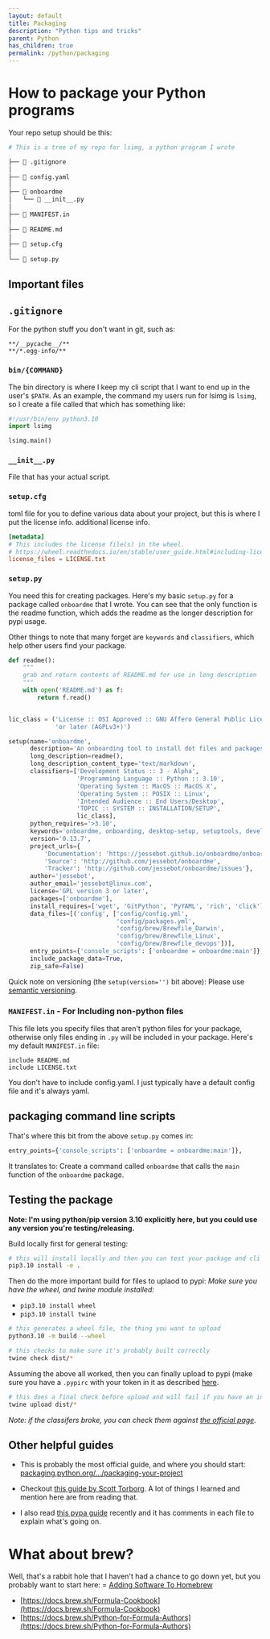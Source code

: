 ```yaml
---
layout: default
title: Packaging
description: "Python tips and tricks"
parent: Python
has_children: true
permalink: /python/packaging
---
```


# How to package your Python programs
Your repo setup should be this:

```sh
# This is a tree of my repo for lsimg, a python program I wrote

├──  .gitignore
│
├──  config.yaml
│
├──  onboardme
│   └──  __init__.py
│
├──  MANIFEST.in
│
├──  README.md
│
├──  setup.cfg
│
└──  setup.py
```

## Important files

## `.gitignore`
For the python stuff you don't want in git, such as:

```gitignore
**/__pycache__/**
**/*.egg-info/**
```

### `bin/{COMMAND}`
The bin directory is where I keep my cli script that I want to end up in the
user's `$PATH`. As an example, the command my users run for lsimg is `lsimg`,
so I create a file called that which has something like:

```python
#!/usr/bin/env python3.10
import lsimg

lsimg.main()
```

### `__init__.py`
File that has your actual script.

### `setup.cfg`
toml file for you to define various data about your project, but this is
where I put the license info. additional license info.

```toml
[metadata]
# This includes the license file(s) in the wheel.
# https://wheel.readthedocs.io/en/stable/user_guide.html#including-license-files-in-the-generated-wheel-file
license_files = LICENSE.txt
```

### `setup.py`

You need this for creating packages. Here's my basic `setup.py` for a package
 called `onboardme` that I wrote. You can see that the only function is the readme
 function, which adds the readme as the longer description for pypi usage.

Other things to note that many forget are `keywords` and `classifiers`, which
 help other users find your package.

```python
def readme():
    """
    grab and return contents of README.md for use in long description
    """
    with open('README.md') as f:
        return f.read()


lic_class = ('License :: OSI Approved :: GNU Affero General Public License v3'
             'or later (AGPLv3+)')

setup(name='onboardme',
      description='An onboarding tool to install dot files and packages',
      long_description=readme(),
      long_description_content_type='text/markdown',
      classifiers=['Development Status :: 3 - Alpha',
                   'Programming Language :: Python :: 3.10',
                   'Operating System :: MacOS :: MacOS X',
                   'Operating System :: POSIX :: Linux',
                   'Intended Audience :: End Users/Desktop',
                   'TOPIC :: SYSTEM :: INSTALLATION/SETUP',
                   lic_class],
      python_requires='>3.10',
      keywords='onboardme, onboarding, desktop-setup, setuptools, development',
      version='0.13.7',
      project_urls={
          'Documentation': 'https://jessebot.github.io/onboardme/onboardme',
          'Source': 'http://github.com/jessebot/onboardme',
          'Tracker': 'http://github.com/jessebot/onboardme/issues'},
      author='jessebot',
      author_email='jessebot@linux.com',
      license='GPL version 3 or later',
      packages=['onboardme'],
      install_requires=['wget', 'GitPython', 'PyYAML', 'rich', 'click'],
      data_files=[('config', ['config/config.yml',
                              'config/packages.yml',
                              'config/brew/Brewfile_Darwin',
                              'config/brew/Brewfile_Linux',
                              'config/brew/Brewfile_devops'])],
      entry_points={'console_scripts': ['onboardme = onboardme:main']},
      include_package_data=True,
      zip_safe=False)
```

Quick note on versioning (the `setup(version='')` bit above): Please use
[semantic versioning](https://semver.org/).

### `MANIFEST.in` - For Including non-python files
This file lets you specify files that aren't python files for your package,
otherwise only files ending in `.py` will be included in your package. Here's
my default `MANIFEST.in` file:

```in
include README.md
include LICENSE.txt
```

You don't have to include config.yaml. I just typically have a default config
file and it's always yaml.


## packaging command line scripts

That's where this bit from the above `setup.py` comes in:

```python
entry_points={'console_scripts': ['onboardme = onboardme:main']},
```

It translates to: Create a command called `onboardme` that calls the `main`
function of the `onboardme` package.

## Testing the package
__**Note**: I'm using python/pip version 3.10 explicitly here, but you could use any version you're testing/releasing.__

Build locally first for general testing:
```bash
# this will install locally and then you can test your package and cli tools
pip3.10 install -e .
```

Then do the more important build for files to uplaod to pypi:
_Make sure you have the wheel, and twine module installed:_
- `pip3.10 install wheel`
- `pip3.10 install twine`

```bash
# this generates a wheel file, the thing you want to upload
python3.10 -m build --wheel

# this checks to make sure it's probably built correctly
twine check dist/*
```

Assuming the above all worked, then you can finally upload to pypi (make sure you have a `.pypirc` with your token in it as described [here](https://packaging.python.org/en/latest/guides/distributing-packages-using-setuptools/#create-an-account).

```bash
# this does a final check before upload and will fail if you have an incorrect classifer
twine upload dist/*
```

_Note: if the classifers broke, you can check them against [the official page](https://pypi.org/classifiers/)._

## Other helpful guides

- This is probably the most official guide, and where you should start:
  [packaging.python.org/.../packaging-your-project](https://packaging.python.org/en/latest/guides/distributing-packages-using-setuptools/#packaging-your-project)

- Checkout [this guide by Scott Torborg](https://python-packaging.readthedocs.io/en/latest/). 
  A lot of things I learned and mention here are from reading that.

- I also read [this pypa guide](https://github.com/pypa/sampleproject) recently
  and it has comments in each file to explain what's going on.

# What about brew?
Well, that's a rabbit hole that I haven't had a chance to go down yet, but you
probably want to start here:
= [Adding Software To Homebrew](https://docs.brew.sh/Adding-Software-to-Homebrew#formulae)
- [https://docs.brew.sh/Formula-Cookbook](https://docs.brew.sh/Formula-Cookbook)
- [https://docs.brew.sh/Python-for-Formula-Authors](https://docs.brew.sh/Python-for-Formula-Authors)
